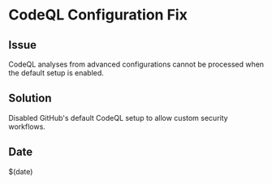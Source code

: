 # CodeQL Configuration Fix

## Issue
CodeQL analyses from advanced configurations cannot be processed when the default setup is enabled.

## Solution
Disabled GitHub's default CodeQL setup to allow custom security workflows.

## Date
$(date)